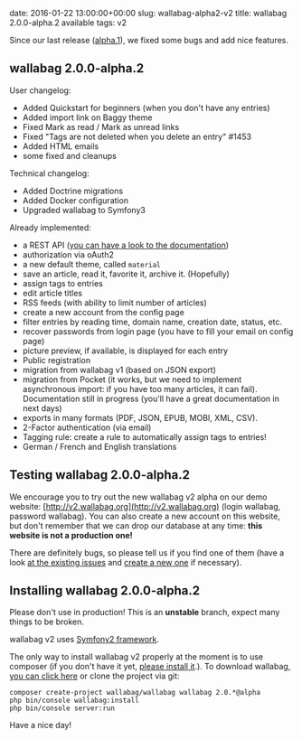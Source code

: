 date: 2016-01-22 13:00:00+00:00
slug: wallabag-alpha2-v2
title: wallabag 2.0.0-alpha.2 available
tags: v2

Since our last release ([alpha.1]({filename}20160108-wallabag-alpha1-v2.md)), we fixed some bugs and add nice features.  

## wallabag 2.0.0-alpha.2

User changelog:

* Added Quickstart for beginners (when you don't have any entries)
* Added import link on Baggy theme
* Fixed Mark as read / Mark as unread links
* Fixed "Tags are not deleted when you delete an entry" #1453 
* Added HTML emails 
* some fixed and cleanups

Technical changelog:

* Added Doctrine migrations
* Added Docker configuration 
* Upgraded wallabag to Symfony3

Already implemented: 

* a REST API ([you can have a look to the documentation](http://v2.wallabag.org/api/doc))
* authorization via oAuth2
* a new default theme, called `material`
* save an article, read it, favorite it, archive it. (Hopefully)
* assign tags to entries
* edit article titles
* RSS feeds (with ability to limit number of articles)
* create a new account from the config page
* filter entries by reading time, domain name, creation date, status, etc.
* recover passwords from login page (you have to fill your email on config page)
* picture preview, if available, is displayed for each entry
* Public registration
* migration from wallabag v1 (based on JSON export)
* migration from Pocket (it works, but we need to implement asynchronous import: if you have too many articles, it can fail). Documentation still in progress (you'll have a great documentation in next days)
* exports in many formats (PDF, JSON, EPUB, MOBI, XML, CSV). 
* 2-Factor authentication (via email)
* Tagging rule: create a rule to automatically assign tags to entries! 
* German / French and English translations

## Testing wallabag 2.0.0-alpha.2

We encourage you to try out the new wallabag v2 alpha on our demo website: [http://v2.wallabag.org](http://v2.wallabag.org) (login wallabag, password wallabag). You can also create a new account on this website, but don't remember that we can drop our database at any time: **this website is not a production one!**

There are definitely bugs, so please tell us if you find one of them (have a look [at the existing issues](https://github.com/wallabag/wallabag/issues) and [create a new one](https://github.com/wallabag/wallabag/issues/new) if necessary).

## Installing wallabag 2.0.0-alpha.2

Please don't use in production! This is an **unstable** branch, expect many things to be broken.

wallabag v2 uses [Symfony2 framework](http://symfony.com).

The only way to install wallabag v2 properly at the moment is to use composer (if you don't have it yet, [please install it](https://getcomposer.org/download/).). To download wallabag, [you can click here]({filename}pages/download.md) or clone the project via git:

```
composer create-project wallabag/wallabag wallabag 2.0.*@alpha
php bin/console wallabag:install
php bin/console server:run
```

Have a nice day!
